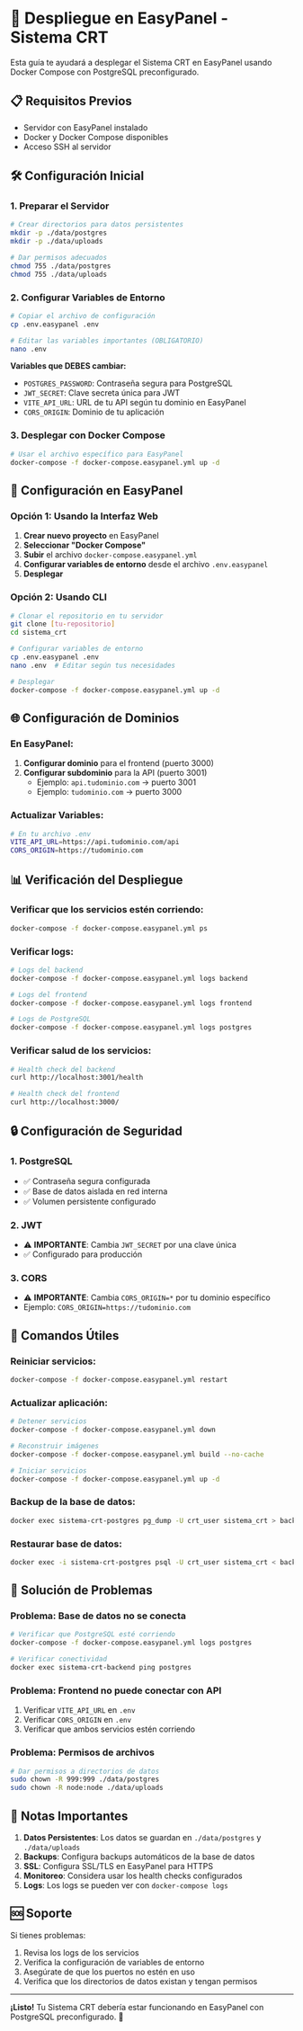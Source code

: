 # 🚀 Despliegue en EasyPanel - Sistema CRT

Esta guía te ayudará a desplegar el Sistema CRT en EasyPanel usando Docker Compose con PostgreSQL preconfigurado.

## 📋 Requisitos Previos

- Servidor con EasyPanel instalado
- Docker y Docker Compose disponibles
- Acceso SSH al servidor

## 🛠️ Configuración Inicial

### 1. Preparar el Servidor

```bash
# Crear directorios para datos persistentes
mkdir -p ./data/postgres
mkdir -p ./data/uploads

# Dar permisos adecuados
chmod 755 ./data/postgres
chmod 755 ./data/uploads
```

### 2. Configurar Variables de Entorno

```bash
# Copiar el archivo de configuración
cp .env.easypanel .env

# Editar las variables importantes (OBLIGATORIO)
nano .env
```

**Variables que DEBES cambiar:**
- `POSTGRES_PASSWORD`: Contraseña segura para PostgreSQL
- `JWT_SECRET`: Clave secreta única para JWT
- `VITE_API_URL`: URL de tu API según tu dominio en EasyPanel
- `CORS_ORIGIN`: Dominio de tu aplicación

### 3. Desplegar con Docker Compose

```bash
# Usar el archivo específico para EasyPanel
docker-compose -f docker-compose.easypanel.yml up -d
```

## 🔧 Configuración en EasyPanel

### Opción 1: Usando la Interfaz Web

1. **Crear nuevo proyecto** en EasyPanel
2. **Seleccionar "Docker Compose"**
3. **Subir** el archivo `docker-compose.easypanel.yml`
4. **Configurar variables de entorno** desde el archivo `.env.easypanel`
5. **Desplegar**

### Opción 2: Usando CLI

```bash
# Clonar el repositorio en tu servidor
git clone [tu-repositorio]
cd sistema_crt

# Configurar variables de entorno
cp .env.easypanel .env
nano .env  # Editar según tus necesidades

# Desplegar
docker-compose -f docker-compose.easypanel.yml up -d
```

## 🌐 Configuración de Dominios

### En EasyPanel:

1. **Configurar dominio** para el frontend (puerto 3000)
2. **Configurar subdominio** para la API (puerto 3001)
   - Ejemplo: `api.tudominio.com` → puerto 3001
   - Ejemplo: `tudominio.com` → puerto 3000

### Actualizar Variables:

```bash
# En tu archivo .env
VITE_API_URL=https://api.tudominio.com/api
CORS_ORIGIN=https://tudominio.com
```

## 📊 Verificación del Despliegue

### Verificar que los servicios estén corriendo:

```bash
docker-compose -f docker-compose.easypanel.yml ps
```

### Verificar logs:

```bash
# Logs del backend
docker-compose -f docker-compose.easypanel.yml logs backend

# Logs del frontend
docker-compose -f docker-compose.easypanel.yml logs frontend

# Logs de PostgreSQL
docker-compose -f docker-compose.easypanel.yml logs postgres
```

### Verificar salud de los servicios:

```bash
# Health check del backend
curl http://localhost:3001/health

# Health check del frontend
curl http://localhost:3000/
```

## 🔒 Configuración de Seguridad

### 1. PostgreSQL

- ✅ Contraseña segura configurada
- ✅ Base de datos aislada en red interna
- ✅ Volumen persistente configurado

### 2. JWT

- ⚠️ **IMPORTANTE**: Cambia `JWT_SECRET` por una clave única
- ✅ Configurado para producción

### 3. CORS

- ⚠️ **IMPORTANTE**: Cambia `CORS_ORIGIN=*` por tu dominio específico
- Ejemplo: `CORS_ORIGIN=https://tudominio.com`

## 🔄 Comandos Útiles

### Reiniciar servicios:

```bash
docker-compose -f docker-compose.easypanel.yml restart
```

### Actualizar aplicación:

```bash
# Detener servicios
docker-compose -f docker-compose.easypanel.yml down

# Reconstruir imágenes
docker-compose -f docker-compose.easypanel.yml build --no-cache

# Iniciar servicios
docker-compose -f docker-compose.easypanel.yml up -d
```

### Backup de la base de datos:

```bash
docker exec sistema-crt-postgres pg_dump -U crt_user sistema_crt > backup_$(date +%Y%m%d_%H%M%S).sql
```

### Restaurar base de datos:

```bash
docker exec -i sistema-crt-postgres psql -U crt_user sistema_crt < backup.sql
```

## 🐛 Solución de Problemas

### Problema: Base de datos no se conecta

```bash
# Verificar que PostgreSQL esté corriendo
docker-compose -f docker-compose.easypanel.yml logs postgres

# Verificar conectividad
docker exec sistema-crt-backend ping postgres
```

### Problema: Frontend no puede conectar con API

1. Verificar `VITE_API_URL` en `.env`
2. Verificar `CORS_ORIGIN` en `.env`
3. Verificar que ambos servicios estén corriendo

### Problema: Permisos de archivos

```bash
# Dar permisos a directorios de datos
sudo chown -R 999:999 ./data/postgres
sudo chown -R node:node ./data/uploads
```

## 📝 Notas Importantes

1. **Datos Persistentes**: Los datos se guardan en `./data/postgres` y `./data/uploads`
2. **Backups**: Configura backups automáticos de la base de datos
3. **SSL**: Configura SSL/TLS en EasyPanel para HTTPS
4. **Monitoreo**: Considera usar los health checks configurados
5. **Logs**: Los logs se pueden ver con `docker-compose logs`

## 🆘 Soporte

Si tienes problemas:

1. Revisa los logs de los servicios
2. Verifica la configuración de variables de entorno
3. Asegúrate de que los puertos no estén en uso
4. Verifica que los directorios de datos existan y tengan permisos

---

**¡Listo!** Tu Sistema CRT debería estar funcionando en EasyPanel con PostgreSQL preconfigurado. 🎉